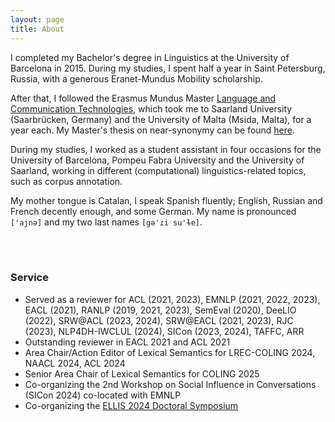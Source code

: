 ```yaml
---
layout: page
title: About
---
```


I completed my Bachelor's degree in Linguistics at the University of Barcelona in 2015. During my studies, I spent half a year in Saint Petersburg, Russia, with a generous Eranet-Mundus Mobility scholarship.

After that, I followed the Erasmus Mundus Master [Language and Communication Technologies](https://lct-master.org/), which took me to Saarland University (Saarbrücken, Germany) and the University of Malta (Msida, Malta), for a year each. My Master's thesis on near-synonymy can be found [here](https://github.com/ainagari/ainagari.github.io/blob/master/AinaGari_MastersThesis_NearSynonymy.pdf).

During my studies, I worked as a student assistant in four occasions for the University of Barcelona, Pompeu Fabra University and the University of Saarland, working in different (computational) linguistics-related topics, such as corpus annotation.

My mother tongue is Catalan, I speak Spanish fluently; English, Russian and French decently enough, and some German. My name is pronounced `['ajnə]` and my two last names `[gə'ɾi su'ɫe]`.


<br>
<br>


### Service

* Served as a reviewer for ACL (2021, 2023),  EMNLP (2021, 2022, 2023), EACL (2021), RANLP (2019, 2021, 2023), SemEval (2020), DeeLIO (2022), SRW@ACL (2023, 2024), SRW@EACL (2021, 2023), RJC (2023), NLP4DH-IWCLUL (2024), SICon (2023, 2024), TAFFC, ARR
* Outstanding reviewer in EACL 2021 and ACL 2021
* Area Chair/Action Editor of Lexical Semantics for LREC-COLING 2024, NAACL 2024, ACL 2024
* Senior Area Chair of Lexical Semantics for COLING 2025
* Co-organizing the 2nd Workshop on Social Influence in Conversations (SICon 2024) co-located with EMNLP
* Co-organizing the [ELLIS 2024 Doctoral Symposium](https://eds2024.github.io/)

